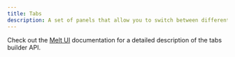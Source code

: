 ```yaml
---
title: Tabs
description: A set of panels that allow you to switch between different views.
---
```


Check out the [Melt UI](https://www.melt-ui.com/docs/builders/tabs) documentation for a detailed description of the tabs builder API.
